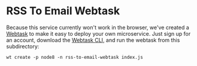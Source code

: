 # RSS To Email Webtask

Because this service currently won't work in the browser, we've created a [Webtask](https://webtask.io/) to make it easy to deploy your own microservice. Just sign up for an account, download the [Webtask CLI](https://webtask.io/docs/wt-cli), and run the webtask from this subdirectory:

```
wt create -p node8 -n rss-to-email-webtask index.js
``` 
